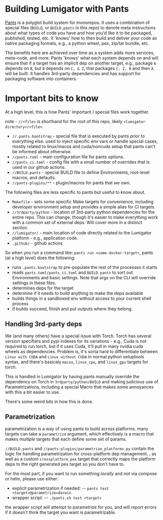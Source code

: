 # Building Lumigator with Pants

[Pants](https://www.pantsbuild.org/) is a polyglot build system for monorepos. It uses a combination of special
files (`BUILD`, or `BUILD.pants` in this repo) to denote meta instructions about what types of code you have and
how you'd like it to be packaged, published, tested, etc. It 'knows' how to then build and deliver your code
as native packaging formats, e.g., a python wheel, pex, zip/tar bundle, etc.

The benefits here are achieved over time as a system adds more services, meta-code, and more. Pants 'knows' what each system depends on
and will ensure that if a target has an implicit dep on another target, e.g., package `A` depends on `B`, but `B` depends on `C, & Z`, that packages `C, Z, B` and then `A`
will be built. It handles 3rd-party dependencies and has support for packaging software into containers.

# Important bits to know
At a high level, this is how Pants' important / special files work together.

note - `//<file>` is shorthand for the root of this repo, likely `<lumigator directory>/<file>`.

- `//.pants.bootstrap` - special file that is executed by pants *prior* to everything else. used to inject specific env vars or handle
special cases, mostly related to linux/macos and cuda/noncuda setup that pants can't be informed about otherwise.
- `//pants.toml` - main configuration file for pants options.
- `//pants_ci.toml` - config file with a small number of overrides that is used in our github actions.
- `//BUILD.pants` - special BUILD file to define Environments, root-level macros, and defaults.
- `//pants-plugins/**` - plugin/macros for pants that _we_ own.

The following files are less specific to pants but useful to know about.

- `Makefile` - sets some specific Make targets for convenience, including developer environment setup and provides a simple alias for CI targets.
- `//3rdparty/python` - location of 3rd-party python dependencies for the entire repo. This can change, though it's easier to make everything
work with a common set of external deps. Will cover more in a distinct section.
- `//lumigator/` - main location of code directly related to the Lumigator platform - e.g., application code.
- `.github/` - github actions

So when you run a command like: `pants run <some-docker-target>`, pants (at a high level) does the following:

- runs `.pants.bootstrap` to pre-populate the rest of the processes it starts
- reads `pants.toml/pants_ci.toml` and `BUILD.pants` to sort out Environments and basic settings. Note that args on the CLI will override settings in these files.
- determines deps for the target
- determine if it needs to build anything to make the deps available
- builds things in a sandboxed env without access to your current shell process
- if builds succeed, finish and put outputs where they belong.



## Handling 3rd-party deps

We (and many others) have a special issue with Torch. Torch has several version specifiers and pypi indexes for its variations -
e.g., Cuda is not required to run torch, but if it uses Cuda, it'll pull in many nvidia cuda wheels as dependencies. Problem is,
it's sorta hard to differentiate between `Linux with CUDA` and `Linux without CUDA` in normal python setuptools syntax, and there's basicaly `macos`, `linux_cpu`, and `linux_gpu`
targets for torch.

This is handled in Lumigator by having pants manually override the dependency on Torch in `3rdparty/python/BUILD` and making judicious use of Parametrizations,
including a special Macro that makes some annoyances with this a bit easier to use.

There's some weird bits in how this is done.



## Parametrization

parametrization is a way of using pants to build across platforms. many targets can take a `parametrize` argument, which effectively is a macro
that makes *multiple* targets that each define some set of params.


`//BUILD.pants` and `//pants-plugins/parametrize_platforms.py` contain the logic for handling parametrization for cross-platform dep management.
, as well as a custom `crossplatform_pex` target that correctly maps the platform deps to the right generated pex target so you don't have to.

For the most part, if you want to run something _locally_ and not via compose or helm, please use either:

- explicit parametrization if needed:
--  `pants test <target>@parametrize=darwin`
- wrapper script:
--  `./pants.sh test <target>`

the wrapper script will attempt to parametrize for you, and will report errors if it doesn't think the target you want is parametrizable.
